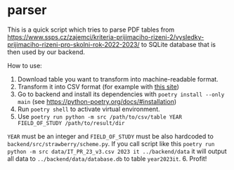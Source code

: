 # parser

This is a quick script which tries to parse PDF tables from https://www.ssps.cz/zajemci/kriteria-prijimaciho-rizeni-2/vysledky-prijimaciho-rizeni-pro-skolni-rok-2022-2023/
to SQLite database that is then used by our backend.

How to use:

1. Download table you want to transform into machine-readable format.
2. Transform it into CSV format (for example with [this site](https://convertio.co/pdf-csv/))
3. Go to backend and install its dependencies with `poetry install --only main` (see https://python-poetry.org/docs/#installation)
4. Run `poetry shell` to activate virtual environment.
5. Use `poetry run python -m src /path/to/csv/table YEAR FIELD_OF_STUDY /path/to/result/dir`

  `YEAR` must be an integer and `FIELD_OF_STUDY` must be also hardcoded to `backend/src/strawberry/scheme.py`.
  If you call script like this `poetry run python -m src data/IT_PR_23_v3.csv 2023 it ../backend/data`
  it will output all data to `../backend/data/database.db` to table `year2023it`.
6. Profit!

